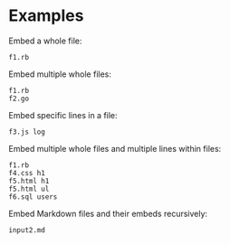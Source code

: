 # Examples

Embed a whole file:

```embed
f1.rb
```

Embed multiple whole files:

```embed
f1.rb
f2.go
```

Embed specific lines in a file:

```embed
f3.js log
```

Embed multiple whole files and multiple lines within files:

```embed
f1.rb
f4.css h1
f5.html h1
f5.html ul
f6.sql users
```

Embed Markdown files and their embeds recursively:

```embed
input2.md
```
